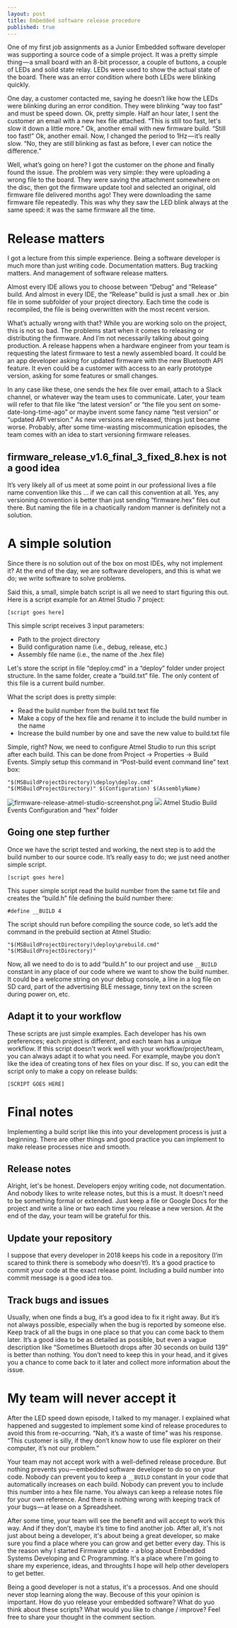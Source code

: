 ```yaml
---
layout: post
title: Embedded software release procedure
published: true
---
```


One of my first job assignments as a Junior Embedded software developer was supporting a source code of a simple project. It was a pretty simple thing — a small board with an 8-bit processor, a couple of buttons, a couple of LEDs and solid state relay. LEDs were used to show the actual state of the board. There was an error condition where both LEDs were blinking quickly. 

One day, a customer contacted me, saying he doesn’t like how the LEDs were blinking during an error condition. They were blinking “way too fast” and must be speed down. Ok, pretty simple. Half an hour later, I sent the customer an email with a new hex file attached. “This is still too fast, let's slow it down a little more.” Ok, another email with new firmware build. “Still too fast!” Ok, another email. Now, I changed the period to 1Hz — it’s really slow. “No, they are still blinking as fast as before, I ever can notice the difference.”

Well, what’s going on here? I got the customer on the phone and finally found the issue. The problem was very simple: they were uploading a wrong file to the board. They were saving the attachment somewhere on the disc, then got the firmware update tool and selected an original, old firmware file delivered months ago! They were downloading the same firmware file repeatedly. This was why they saw the LED blink always at the same speed: it was the same firmware all the time. 

# Release matters
I got a lecture from this simple experience. Being a software developer is much more than just writing code. Documentation matters. Bug tracking matters. And management of software release matters.

Almost every IDE allows you to choose between “Debug” and “Release” build. And almost in every IDE, the “Release” build is just a small .hex or .bin file in some subfolder of your project directory. Each time the code is recompiled, the file is being overwritten with the most recent version.

What’s actually wrong with that? While you are working solo on the project, this is not so bad. The problems start when it comes to releasing or distributing the firmware. And I’m not necessarily talking about going production. A release happens when a hardware engineer from your team is requesting the latest firmware to test a newly assembled board. It could be an app developer asking for updated firmware with the new Bluetooth API feature. It even could be a customer with access to an early prototype version, asking for some features or small changes.

In any case like these, one sends the hex file over email, attach to a Slack channel, or whatever way the team uses to communicate. Later, your team will refer to that file like “the latest version” or “the file you sent on some-date-long-time-ago” or maybe invent some fancy name “test version” or “updated API version.” As new versions are released, things just became worse. Probably, after some time-wasting miscommunication episodes, the team comes with an idea to start versioning firmware releases.

## firmware_release_v1.6_final_3_fixed_8.hex is not a good idea

It’s very likely all of us meet at some point in our professional lives a file name convention like this … if we can call this convention at all. Yes, any versioning convention is better than just sending “firmware.hex” files out there. But naming the file in a chaotically random manner is definitely not a solution.

# A simple solution

Since there is no solution out of the box on most IDEs, why not implement it? At the end of the day, we are software developers, and this is what we do; we write software to solve problems.

Said this, a small, simple batch script is all we need to start figuring this out. Here is a script example for an Atmel Studio 7 project:

	[script goes here]

This simple script receives 3 input parameters:
* Path to the project directory
* Build configuration name (i.e., debug, release, etc.)
* Assembly file name (i.e., the name of the .hex file)

Let's store the script in file “deploy.cmd” in a “deploy” folder under project structure. In the same folder, create a “build.txt” file. The only content of this file is a current build number.

What the script does is pretty simple: 
* Read the build number from the build.txt text file
* Make a copy of the hex file and rename it to include the build number in the name 
* Increase the build number by one and save the new value to build.txt file

Simple, right? Now, we need to configure Atmel Studio to run this script after each build. This can be done from Project -> Properties -> Build Events. Simply setup this command in “Post-build event command line” text box:

	"$(MSBuildProjectDirectory)\deploy\deploy.cmd" "$(MSBuildProjectDirectory)" $(Configuration) $(AssemblyName)

![firmware-release-atmel-studio-screenshot.png]({{site.baseurl}}/images/posts/firmware-release-atmel-studio-screenshot.png)
![]({{site.baseurl}}/images/posts/firmware-release-atmel-studio-screenshot.png)
Atmel Studio Build Events Configuration and “hex” folder

## Going one step further
Once we have the script tested and working, the next step is to add the build number to our source code. It’s really easy to do; we just need another simple script.

	[script goes here] 

This super simple script read the build number from the same txt file and creates the “build.h” file defining the build number there:

	#define __BUILD 4

The script should run before compiling the source code, so let’s add the command in the prebuild section at Atmel Studio: 

	"$(MSBuildProjectDirectory)\deploy\prebuild.cmd" "$(MSBuildProjectDirectory)"

Now, all we need to do is to add “build.h” to our project and use `__BUILD` constant in any place of our code where we want to show the build number. It could be a welcome string on your debug console, a line in a log file on SD card, part of the advertising BLE message, tinny text on the screen during power on, etc. 

## Adapt it to your workflow
These scripts are just simple examples. Each developer has his own preferences; each project is different, and each team has a unique workflow. If this script doesn't work well with your workflow/project/team, you can always adapt it to what you need.
For example, maybe you don’t like the idea of creating tons of hex files on your disc. If so, you can edit the script only to make a copy on release builds:

	[SCRIPT GOES HERE]

# Final notes
Implementing a build script like this into your development process is just a beginning. There are other things and good practice you can implement to make release processes nice and smooth. 

## Release notes
Alright, let's be honest. Developers enjoy writing code, not documentation. And nobody likes to write release notes, but this is a must. It doesn't need to be something formal or extended. Just keep a file or Google Docs for the project and write a line or two each time you release a new version. At the end of the day, your team will be grateful for this. 

## Update your repository
I suppose that every developer in 2018 keeps his code in a repository (I’m scared to think there is somebody who doesn’t!). It’s a good practice to commit your code at the exact release point. Including a build number into commit message is a good idea too. 

## Track bugs and issues
Usually, when one finds a bug, it’s a good idea to fix it right away. But it’s not always possible, especially when the bug is reported by someone else. Keep track of all the bugs in one place so that you can come back to them later. It’s a good idea to be as detailed as possible, but even a vague description like “Sometimes Bluetooth drops after 30 seconds on build 139” is better than nothing. You don’t need to keep this in your head, and it gives you a chance to come back to it later and collect more information about the issue. 

# My team will never accept it
After the LED speed down episode, I talked to my manager. I explained what happened and suggested to implement some kind of release procedures to avoid this from re-occurring. “Nah, it’s a waste of time” was his response. “This customer is silly, if they don’t know how to use file explorer on their computer, it’s not our problem.”

Your team may not accept work with a well-defined release procedure. But nothing prevents you — embedded software developer to do so on your code. Nobody can prevent you to keep a `__BUILD` constant in your code that automatically increases on each build. Nobody can prevent you to include this number into a hex file name. You always can keep a release notes file for your own reference. And there is nothing wrong with keeping track of your bugs — at lease on a Spreadsheet.

After some time, your team will see the benefit and will accept to work this way. And if they don’t, maybe it’s time to find another job. After all, it's not just about being a developer, it's about being a great developer, so make sure you find a place where you can grow and get better every day. This is the reason why I started Firmware update - a blog about Embedded Systems Developing and C Programming. It's a place where I'm going to share my experience, ideas, and throughts I hope will help other developers to get better. 

Being a good developer is not a status, it's a processos. And one should never stop learning along the way. Becouse of this your opinion is important. How do yuo release your embedded software? What do yuo think about these scripts? What would you like to change / improve? Feel free to share your thought in the comment section.
